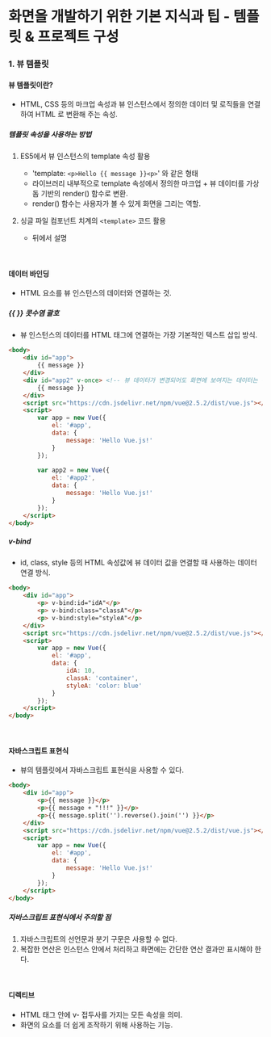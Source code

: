 # 화면을 개발하기 위한 기본 지식과 팁 - 템플릿 & 프로젝트 구성

### 1. 뷰 템플릿

#### 뷰 템플릿이란?

* HTML, CSS 등의 마크업 속성과 뷰 인스턴스에서 정의한 데이터 및 로직들을 연결하여 HTML 로 변환해 주는 속성.

##### 템플릿 속성을 사용하는 방법

1. ES5에서 뷰 인스턴스의 template 속성 활용
    * 'template: `<p>Hello {{ message }}<p>`' 와 같은 형태
    * 라이브러리 내부적으로 template 속성에서 정의한 마크업 + 뷰 데이터를 가상 돔 기반의 render() 함수로 변환.
    * render() 함수는 사용자가 볼 수 있게 화면을 그리는 역할.

2. 싱글 파일 컴포넌트 치계의 `<template>` 코드 활용
    * 뒤에서 설명 

<br>

#### 데이터 바인딩

* HTML 요소를 뷰 인스턴스의 데이터와 연결하는 것.

##### {{ }} 콧수염 괄호

* 뷰 인스턴스의 데이터를 HTML 태그에 연결하는 가장 기본적인 텍스트 삽입 방식. 

```html
<body>
    <div id="app">
        {{ message }}
    </div>
    <div id="app2" v-once> <!-- 뷰 데이터가 변경되어도 화면에 보여지는 데이터는 변경되지 않는다. -->
        {{ message }}
    </div>
    <script src="https://cdn.jsdelivr.net/npm/vue@2.5.2/dist/vue.js"></script>
    <script>
        var app = new Vue({
            el: '#app',
            data: {
                message: 'Hello Vue.js!'
            }
        });
        
        var app2 = new Vue({
            el: '#app2',
            data: {
                message: 'Hello Vue.js!'
            }
        });
    </script>
</body>
```

##### v-bind

* id, class, style 등의 HTML 속성값에 뷰 데이터 값을 연결할 때 사용하는 데이터 연결 방식.

```html
<body>
    <div id="app">
        <p> v-bind:id="idA"</p>
        <p> v-bind:class="classA"</p>
        <p> v-bind:style="styleA"</p>
    </div>
    <script src="https://cdn.jsdelivr.net/npm/vue@2.5.2/dist/vue.js"></script>
    <script>
        var app = new Vue({
            el: '#app',
            data: {
                idA: 10,
                classA: 'container',
                styleA: 'color: blue'
            }
        });
    </script>
</body>
```

<br>

#### 자바스크립트 표현식

* 뷰의 템플릿에서 자바스크립트 표현식을 사용할 수 있다.

```html
<body>
    <div id="app">
        <p>{{ message }}</p>
        <p>{{ message + "!!!" }}</p>
        <p>{{ message.split('').reverse().join('') }}</p>
    </div>
    <script src="https://cdn.jsdelivr.net/npm/vue@2.5.2/dist/vue.js"></script>
    <script>
        var app = new Vue({
            el: '#app',
            data: {
                message: 'Hello Vue.js!' 
            }
        });
    </script>
</body>
```

##### 자바스크립트 표현식에서 주의할 점

1. 자바스크립트의 선언문과 분기 구문은 사용할 수 없다.
2. 복잡한 연산은 인스턴스 안에서 처리하고 화면에는 간단한 연산 결과만 표시해야 한다. 

<br>

#### 디렉티브

* HTML 태그 안에 v- 접두사를 가지는 모든 속성을 의미.
* 화면의 요소를 더 쉽게 조작하기 위해 사용하는 기능.

